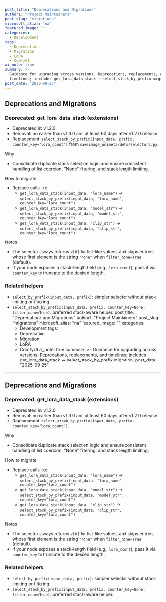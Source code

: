 ```yaml
---
post_title: "Deprecations and Migrations"
author1: "Project Maintainers"
post_slug: "migrations"
microsoft_alias: "na"
featured_image: ""
categories:
  - Development
tags:
  - Deprecation
  - Migration
  - LoRA
  - ComfyUI
ai_note: true
summary: >-
  Guidance for upgrading across versions. Deprecations, replacements, and
  timelines; includes get_lora_data_stack → select_stack_by_prefix migration.
post_date: "2025-09-25"
---
```


## Deprecations and Migrations

### Deprecated: get_lora_data_stack (extensions)
- Deprecated in: v1.2.0
- Removal: no earlier than v1.3.0 and at least 60 days after v1.2.0 release.
- Replacement: `select_stack_by_prefix(input_data, prefix, counter_key="lora_count")` from `saveimage_unimeta/defs/selectors.py`.

Why
- Consolidate duplicate stack selection logic and ensure consistent handling of list coercion, "None" filtering, and stack length limiting.

How to migrate
- Replace calls like:
  - `get_lora_data_stack(input_data, "lora_name")` → `select_stack_by_prefix(input_data, "lora_name", counter_key="lora_count")`
  - `get_lora_data_stack(input_data, "model_str")` → `select_stack_by_prefix(input_data, "model_str", counter_key="lora_count")`
  - `get_lora_data_stack(input_data, "clip_str")` → `select_stack_by_prefix(input_data, "clip_str", counter_key="lora_count")`

Notes
- The selector always returns `v[0]` for list-like values, and skips entries whose first element is the string `"None"` when `filter_none=True` (default).
- If your node exposes a stack-length field (e.g., `lora_count`), pass it via `counter_key` to truncate to the desired length.

### Related helpers
- `select_by_prefix(input_data, prefix)`: simpler selector without stack limiting or filtering.
- `select_stack_by_prefix(input_data, prefix, counter_key=None, filter_none=True)`: preferred stack-aware helper.
post_title: "Deprecations and Migrations"
author1: "Project Maintainers"
post_slug: "migrations"
microsoft_alias: "na"
featured_image: ""
categories:
  - Development
tags:
  - Deprecation
  - Migration
  - LoRA
  - ComfyUI
ai_note: true
summary: >-
  Guidance for upgrading across versions. Deprecations, replacements, and
  timelines; includes get_lora_data_stack → select_stack_by_prefix migration.
post_date: "2025-09-25"
---

## Deprecations and Migrations

### Deprecated: get_lora_data_stack (extensions)
- Deprecated in: v1.2.0
- Removal: no earlier than v1.3.0 and at least 60 days after v1.2.0 release.
- Replacement: `select_stack_by_prefix(input_data, prefix, counter_key="lora_count")`.

Why
- Consolidate duplicate stack selection logic and ensure consistent handling of list coercion, "None" filtering, and stack length limiting.

How to migrate
- Replace calls like:
  - `get_lora_data_stack(input_data, "lora_name")` → `select_stack_by_prefix(input_data, "lora_name", counter_key="lora_count")`
  - `get_lora_data_stack(input_data, "model_str")` → `select_stack_by_prefix(input_data, "model_str", counter_key="lora_count")`
  - `get_lora_data_stack(input_data, "clip_str")` → `select_stack_by_prefix(input_data, "clip_str", counter_key="lora_count")`

Notes
- The selector always returns `v[0]` for list-like values, and skips entries whose first element is the string `"None"` when `filter_none=True` (default).
- If your node exposes a stack-length field (e.g., `lora_count`), pass it via `counter_key` to truncate to the desired length.

### Related helpers
- `select_by_prefix(input_data, prefix)`: simpler selector without stack limiting or filtering.
- `select_stack_by_prefix(input_data, prefix, counter_key=None, filter_none=True)`: preferred stack-aware helper.
